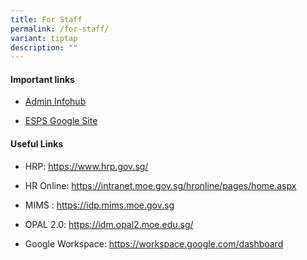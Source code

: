 ```yaml
---
title: For Staff
permalink: /for-staff/
variant: tiptap
description: ""
---
```

<h4>Important links</h4>
<ul data-tight="true" class="tight">
<li>
<p><a href="https://sites.google.com/moe.edu.sg/esps-infohub/home" rel="noopener nofollow" target="_blank">Admin Infohub</a>
</p>
</li>
<li>
<p><a href="https://sites.google.com/moe.edu.sg/espringportal?usp=sharing" rel="noopener nofollow" target="_blank">ESPS Google Site</a>
</p>
</li>
</ul>
<h4>Useful Links</h4>
<ul data-tight="true" class="tight">
<li>
<p>HRP: <a href="https://idp.mims.moe.gov.sg/" rel="noopener noreferrer nofollow" target="_blank"><u>https://www.hrp.gov.sg/</u></a>
</p>
</li>
<li>
<p>HR Online: <a href="https://intranet.moe.gov.sg/hronline/pages/home.aspx" rel="noopener noreferrer nofollow" target="_blank">https://intranet.moe.gov.sg/hronline/pages/home.aspx</a>
</p>
</li>
<li>
<p>MIMS : <a href="https://idp.mims.moe.gov.sg/" rel="noopener noreferrer nofollow" target="_blank"><u>https://idp.mims.moe.gov.sg</u></a>
</p>
</li>
<li>
<p>OPAL 2.0: <a href="https://idm.opal2.moe.edu.sg/" rel="noopener noreferrer nofollow" target="_blank">https://idm.opal2.moe.edu.sg/</a>
</p>
</li>
<li>
<p>Google Workspace: <a href="https://workspace.google.com/dashboard" rel="noopener noreferrer nofollow" target="_blank">https://workspace.google.com/dashboard</a>
</p>
</li>
</ul>
<h4></h4>
<p></p>